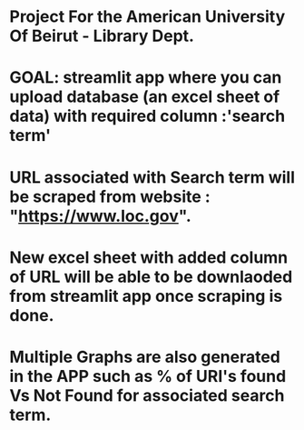 # Project For the American University Of Beirut - Library Dept.
# GOAL: streamlit app where you can upload database (an excel sheet of data) with required column :'search term'
  # URL associated with Search term will be scraped from website : "https://www.loc.gov".
  # New excel sheet with added column of URL will be able to be downlaoded from streamlit app once scraping is done.
  # Multiple Graphs are also generated in the APP such as % of URI's found Vs Not Found for associated search term. 

  
